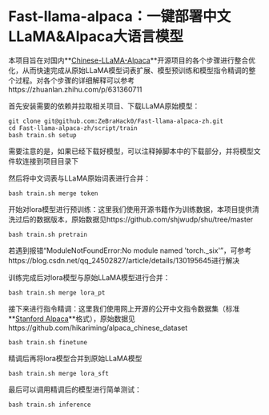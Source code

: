 # Fast-llama-alpaca：一键部署中文LLaMA&Alpaca大语言模型

本项目旨在对国内**[Chinese-LLaMA-Alpaca](https://link.zhihu.com/?target=https%3A//github.com/ymcui/Chinese-LLaMA-Alpaca)**开源项目的各个步骤进行整合优化，从而快速完成从原始LLaMA模型词表扩展、模型预训练和模型指令精调的整个过程。对各个步骤的详细解释可以参考https://zhuanlan.zhihu.com/p/631360711



首先安装需要的依赖并拉取相关项目、下载LLaMA原始模型：

```shell
git clone git@github.com:ZeBraHack0/Fast-llama-alpaca-zh.git
cd Fast-llama-alpaca-zh/script/train
bash train.sh setup
```
需要注意的是，如果已经下载好模型，可以注释掉脚本中的下载部分，并将模型文件软连接到项目目录下

然后将中文词表与LLaMA原始词表进行合并：

```shell
bash train.sh merge token
```

开始对lora模型进行预训练：这里我们使用开源书籍作为训练数据，本项目提供清洗过后的数据版本，原始数据见https://github.com/shjwudp/shu/tree/master

```shell
bash train.sh pretrain
```

若遇到报错“ModuleNotFoundError:No module named 'torch._six'”，可参考https://blog.csdn.net/qq_24502827/article/details/130195645进行解决

训练完成后对lora模型与原始LLaMA模型进行合并：

```shell
bash train.sh merge lora_pt
```

接下来进行指令精调：这里我们使用网上开源的公开中文指令数据集（标准**[Stanford Alpaca](https://link.zhihu.com/?target=https%3A//github.com/tatsu-lab/stanford_alpaca)**格式），原始数据见https://github.com/hikariming/alpaca_chinese_dataset

```shell
bash train.sh finetune
```

精调后再将lora模型合并到原始LLaMA模型

```shell
bash train.sh merge lora_sft
```

最后可以调用精调后的模型进行简单测试：

```shell
bash train.sh inference
```

